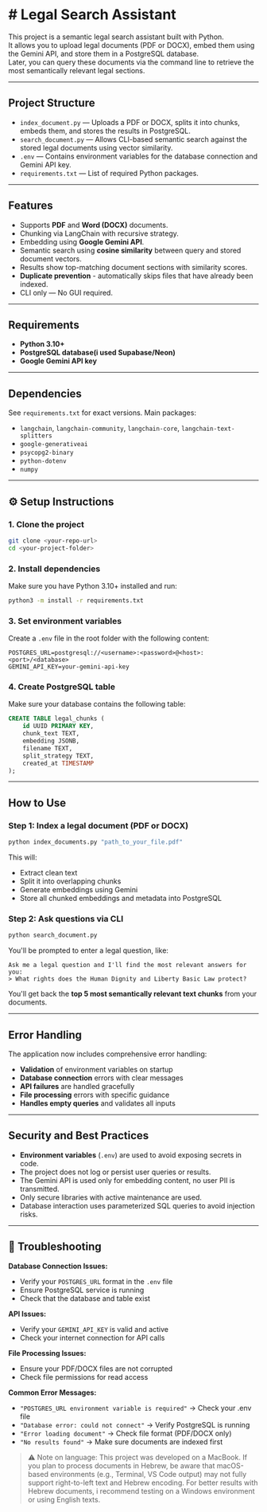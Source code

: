 # # Legal Search Assistant

This project is a semantic legal search assistant built with Python.  
It allows you to upload legal documents (PDF or DOCX), embed them using the Gemini API, and store them in a PostgreSQL database.  
Later, you can query these documents via the command line to retrieve the most semantically relevant legal sections.

---

## Project Structure

- `index_document.py` — Uploads a PDF or DOCX, splits it into chunks, embeds them, and stores the results in PostgreSQL.
- `search_document.py` — Allows CLI-based semantic search against the stored legal documents using vector similarity.
- `.env` — Contains environment variables for the database connection and Gemini API key.
- `requirements.txt` — List of required Python packages.

---

## Features

- Supports **PDF** and **Word (DOCX)** documents.
- Chunking via LangChain with recursive strategy.
- Embedding using **Google Gemini API**.
- Semantic search using **cosine similarity** between query and stored document vectors.
- Results show top-matching document sections with similarity scores.
- **Duplicate prevention** - automatically skips files that have already been indexed.
- CLI only — No GUI required.

---

## Requirements

- **Python 3.10+**
- **PostgreSQL database(i used Supabase/Neon)**
- **Google Gemini API key**

---

## Dependencies

See `requirements.txt` for exact versions. Main packages:
- `langchain`, `langchain-community`, `langchain-core`, `langchain-text-splitters`
- `google-generativeai`
- `psycopg2-binary`
- `python-dotenv`
- `numpy`

---

## ⚙️ Setup Instructions

### 1. Clone the project
```bash
git clone <your-repo-url>
cd <your-project-folder>
```

### 2. Install dependencies
Make sure you have Python 3.10+ installed and run:
```bash
python3 -m install -r requirements.txt

```

### 3. Set environment variables
Create a `.env` file in the root folder with the following content:
```env
POSTGRES_URL=postgresql://<username>:<password>@<host>:<port>/<database>
GEMINI_API_KEY=your-gemini-api-key
```

### 4. Create PostgreSQL table
Make sure your database contains the following table:
```sql
CREATE TABLE legal_chunks (
    id UUID PRIMARY KEY,
    chunk_text TEXT,
    embedding JSONB,
    filename TEXT,
    split_strategy TEXT,
    created_at TIMESTAMP
);
```

---

## How to Use

### Step 1: Index a legal document (PDF or DOCX)
```bash
python index_documents.py "path_to_your_file.pdf"
```

This will:
- Extract clean text
- Split it into overlapping chunks
- Generate embeddings using Gemini
- Store all chunked embeddings and metadata into PostgreSQL

### Step 2: Ask questions via CLI
```bash
python search_document.py
```

You'll be prompted to enter a legal question, like:
```text
Ask me a legal question and I'll find the most relevant answers for you:
> What rights does the Human Dignity and Liberty Basic Law protect?
```

You'll get back the **top 5 most semantically relevant text chunks** from your documents.

---

## Error Handling

The application now includes comprehensive error handling:
- **Validation** of environment variables on startup
- **Database connection** errors with clear messages
- **API failures** are handled gracefully
- **File processing** errors with specific guidance
- **Handles empty queries** and validates all inputs

---

## Security and Best Practices

- **Environment variables** (`.env`) are used to avoid exposing secrets in code.
- The project does not log or persist user queries or results.
- The Gemini API is used only for embedding content, no user PII is transmitted.
- Only secure libraries with active maintenance are used.
- Database interaction uses parameterized SQL queries to avoid injection risks.

---

## 🔧 Troubleshooting

**Database Connection Issues:**
- Verify your `POSTGRES_URL` format in the `.env` file
- Ensure PostgreSQL service is running
- Check that the database and table exist

**API Issues:**
- Verify your `GEMINI_API_KEY` is valid and active
- Check your internet connection for API calls

**File Processing Issues:**
- Ensure your PDF/DOCX files are not corrupted
- Check file permissions for read access

**Common Error Messages:**
- `"POSTGRES_URL environment variable is required"` → Check your .env file
- `"Database error: could not connect"` → Verify PostgreSQL is running
- `"Error loading document"` → Check file format (PDF/DOCX only)
- `"No results found"` → Make sure documents are indexed first


> ⚠️ Note on language:
> This project was developed on a MacBook. If you plan to process documents in Hebrew, be aware that macOS-based environments (e.g., Terminal, VS Code output) may not fully support right-to-left text and Hebrew encoding. For better results with Hebrew documents, i recommend testing on a Windows environment or using English texts.









